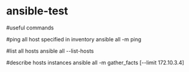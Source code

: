 # ansible-test

#useful commands

#ping all host specified in inventory
ansible all -m ping

#list all hosts
ansible all --list-hosts

#describe hosts instances
ansible all -m gather_facts [--limit 172.10.3.4]
